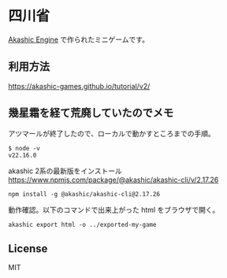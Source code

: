 # 四川省

[Akashic Engine](https://akashic-games.github.io/) で作られたミニゲームです。

## 利用方法

https://akashic-games.github.io/tutorial/v2/


## 幾星霜を経て荒廃していたのでメモ

アツマールが終了したので、ローカルで動かすところまでの手順。

```
$ node -v
v22.16.0
```

akashic 2系の最新版をインストール https://www.npmjs.com/package/@akashic/akashic-cli/v/2.17.26

```
npm install -g @akashic/akashic-cli@2.17.26
```

動作確認。以下のコマンドで出来上がった html をブラウザで開く。

```
akashic export html -o ../exported-my-game
```

## License

MIT
